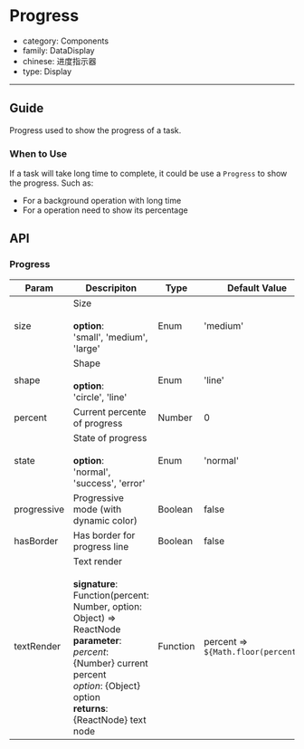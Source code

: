 # Progress

-   category: Components
-   family: DataDisplay
-   chinese: 进度指示器
-   type: Display

---

## Guide

Progress used to show the progress of a task.

### When to Use

If a task will take long time to complete, it could be use a `Progress` to show the progress. Such as:

- For a background operation with long time
- For a operation need to show its percentage

## API

### Progress

| Param | Descripiton  | Type  | Default Value |
| ----------- |---------- | -------- | ----------- |
| size        | Size <br><br>**option**:<br>'small', 'medium', 'large'                                                                                                | Enum     | 'medium'                 |
| shape       | Shape <br><br>**option**:<br>'circle', 'line'                                                                                                          | Enum     | 'line'                   |
| percent     | Current percente of progress | Number   | 0                        |
| state       | State of progress <br><br>**option**:<br>'normal', 'success', 'error'   | Enum     | 'normal'                 |
| progressive | Progressive mode (with dynamic color) | Boolean  | false                    |
| hasBorder   | Has border for progress line  | Boolean  | false                    |
| textRender  | Text render<br><br>**signature**:<br>Function(percent: Number, option: Object) => ReactNode<br>**parameter**:<br>_percent_: {Number} current percent<br>_option_: {Object} option<br>**returns**:<br>{ReactNode} text node<br> | Function | percent => `${Math.floor(percent)}%` |
